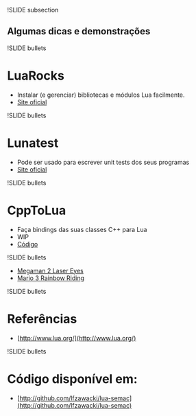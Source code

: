 !SLIDE subsection

## Algumas dicas e demonstrações

!SLIDE bullets

# LuaRocks

* Instalar (e gerenciar) bibliotecas e módulos Lua facilmente.
* [Site oficial](http://www.luarocks.org/en)

!SLIDE bullets

# Lunatest

* Pode ser usado para escrever unit tests dos seus programas
* [Site oficial](http://github.com/silentbicycle/lunatest)

!SLIDE bullets

# CppToLua

* Faça bindings das suas classes C++ para Lua
* WIP
* [Código](http://github.com/lfzawacki/CppToLua)

!SLIDE bullets

* [Megaman 2 Laser Eyes](http://www.youtube.com/watch?v=IvDXZmS2MAU&feature=player_embedded)
* [Mario 3 Rainbow Riding](http://www.youtube.com/watch?v=1XNTjVScm_8&feature=related)

!SLIDE bullets

# Referências

* [http://www.lua.org/](http://www.lua.org/)

!SLIDE bullets

# Código disponível em:

* [http://github.com/lfzawacki/lua-semac](http://github.com/lfzawacki/lua-semac)
